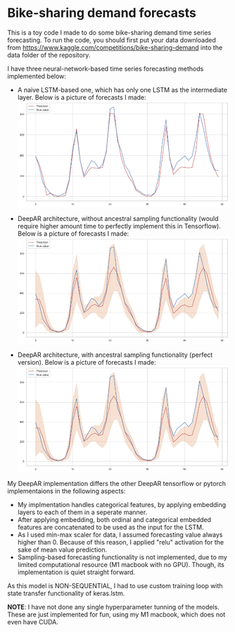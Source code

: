 # Bike-sharing demand forecasts

This is a toy code I made to do some bike-sharing demand time series forecasting.
To run the code, you should first put your data downloaded from https://www.kaggle.com/competitions/bike-sharing-demand into the data folder of the repository.

I have three neural-network-based time series forecasting methods implemented below:

* A naive LSTM-based one, which has only one LSTM as the intermediate layer. Below is a picture of forecasts I made:
![LSTM result](lstm.png?raw=true "LSTM forecasting picture")

* DeepAR architecture, without ancestral sampling functionality (would require higher amount time to perfectly implement this in Tensorflow). Below is a picture of forecasts I made:
![DeepAR result](deepar.png?raw=true "DeepAR-pseudo forecasting picture")

* DeepAR architecture, with ancestral sampling functionality (perfect version). Below is a picture of forecasts I made:
![DeepARperfect result](deepar.png?raw=true "DeepAR forecasting picture")

My DeepAR implementation differs the other DeepAR tensorflow or pytorch implementaions in the following aspects:
* My implmentation handles categorical features, by applying embedding layers to each of them in a seperate manner.
* After applying embedding, both ordinal and categorical embedded features are concatenated to be used as the input for the LSTM.
* As I used min-max scaler for data, I assumed forecasting value always higher than 0. Because of this reason, I applied "relu" activation for the sake of mean value prediction.
* Sampling-based forecasting functionality is not implemented, due to my limited computational resource (M1 macbook with no GPU). Though, its implementation is quiet straight forward.

As this model is NON-SEQUENTIAL, I had to use custom training loop with state transfer functionality of keras.lstm.

**NOTE**: I have not done any single hyperparameter tunning of the models. These are just implemented for fun, using my M1 macbook, which does not even have CUDA.
